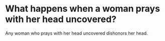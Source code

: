 # What happens when a woman prays with her head uncovered?

Any woman who prays with her head uncovered dishonors her head.

